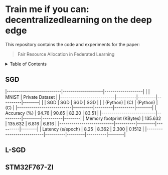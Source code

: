 # Train me if you can: decentralizedlearning on the deep edge

This repository contains the code and experiments for the paper:

> Fair Resource Allocation in Federated Learning

<!-- TABLE OF CONTENTS -->
<details>
  <summary>Table of Contents</summary>
  <ol>
    <li><a href="#SGD">SGD</a></li>
    <li><a href="#L-SGD">L-SGD</a></li>
    <li><a href="#STM32F767-ZI">STM32F767-ZI</a></li>
    <li><a href="#contact">Contact</a></li>
  </ol>
</details>


## SGD

|---------------------------|--------------------|-------------------|
|                           |        MNIST       |  Private Dataset  |
|---------------------------|----------|---------|----------|--------|
|                           |    SGD   |   SGD   |    SGD   |   SGD  |
|                           | (Python) |   (C)   | (Python) |   (C)  |
|---------------------------|----------|---------|----------|--------|
|        Accuracy (%)       |   94.76  |  90.65  |   82.20  |  83.51 |
|---------------------------|----------|---------|----------|--------|
| Memory footprint (KBytes) |  135.632 | 135.632 |   6.816  |  6.816 |
|---------------------------|----------|---------|----------|--------|
|     Latency (s/epoch)     |   8.25   |  8.362  |   2.300  | 0.1512 |
|---------------------------|----------|---------|----------|--------|

## L-SGD

## STM32F767-ZI
